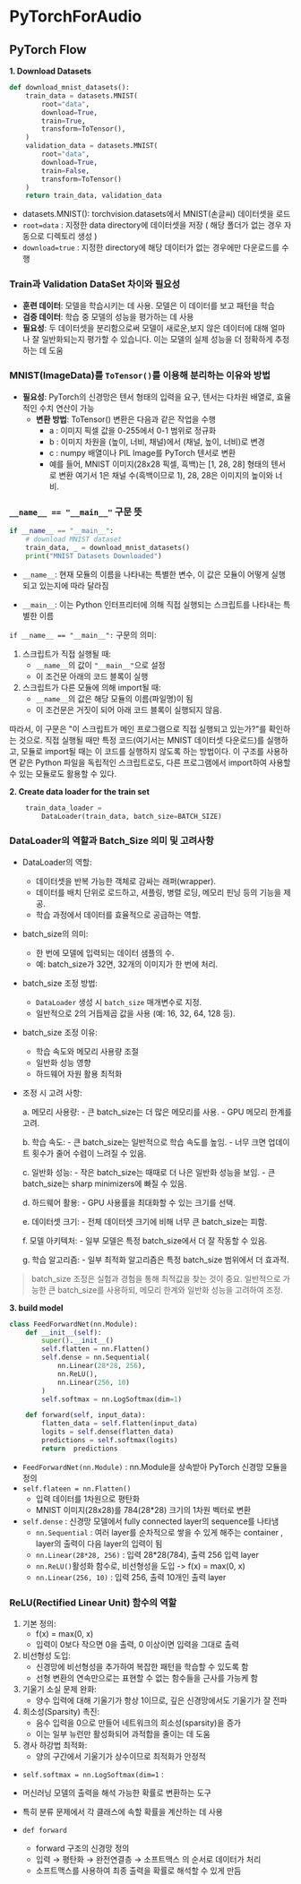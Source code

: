 # PyTorchForAudio
## PyTorch Flow 
**1. Download Datasets**
```python
def download_mnist_datasets():
    train_data = datasets.MNIST(
        root="data",
        download=True,
        train=True,
        transform=ToTensor(),
    )
    validation_data = datasets.MNIST(
        root="data",
        download=True,
        train=False,
        transform=ToTensor()
    )
    return train_data, validation_data
```
- datasets.MNIST(): torchvision.datasets에서 MNIST(손글씨) 데이터셋을 로드
- `root=data` : 지정한 data directory에 데이터셋을 저장 ( 해당 폴더가 없는 경우 자동으로 디렉토리 생성 )
- `download=true` : 지정한 directory에 해당 데이터가 없는 경우에만 다운로드를 수행 

### Train과 Validation DataSet 차이와 필요성 
- **훈련 데이터**: 모델을 학습시키는 데 사용. 모델은 이 데이터를 보고 패턴을 학습
- **검증 데이터**: 학습 중 모델의 성능을 평가하는 데 사용
- **필요성**: 두 데이터셋을 분리함으로써 모델이 새로운,보지 않은 데이터에 대해 얼마나 잘 일반화되는지 평가할 수 있습니다. 이는 모델의 실제 성능을 더 정확하게 추정하는 데 도움

### MNIST(ImageData)를 `ToTensor()`를 이용해 분리하는 이유와 방법

- **필요성**: PyTorch의 신경망은 텐서 형태의 입력을 요구, 텐서는 다차원 배열로, 효율적인 수치 연산이 가능
  - **변환 방법**: ToTensor() 변환은 다음과 같은 작업을 수행
    - a : 이미지 픽셀 값을 0-255에서 0-1 범위로 정규화
    - b : 이미지 차원을 (높이, 너비, 채널)에서 (채널, 높이, 너비)로 변경
    - c : numpy 배열이나 PIL Image를 PyTorch 텐서로 변환
    - 예를 들어, MNIST 이미지(28x28 픽셀, 흑백)는 [1, 28, 28] 형태의 텐서로 변환 
    여기서 1은 채널 수(흑백이므로 1), 28, 28은 이미지의 높이와 너비.

### `__name__ == "__main__"` 구문 뜻 

```python
if __name__ == "__main__":
    # download MNIST dataset
    train_data, _ = download_mnist_datasets()
    print("MNIST Datasets Downloaded")
```
- `__name__`: 현재 모듈의 이름을 나타내는 특별한 변수, 이 값은 모듈이 어떻게 실행되고 있는지에 따라 달라짐

- `__main__`: 이는 Python 인터프리터에 의해 직접 실행되는 스크립트를 나타내는 특별한 이름

`if __name__ == "__main__":` 구문의 의미:
1. 스크립트가 직접 실행될 때:
   - `__name__`의 값이 `"__main__"`으로 설정
   - 이 조건문 아래의 코드 블록이 실행
2. 스크립트가 다른 모듈에 의해 import될 때:
   - `__name__`의 값은 해당 모듈의 이름(파일명)이 됨
   - 이 조건문은 거짓이 되어 아래 코드 블록이 실행되지 않음.

따라서, 이 구문은 "이 스크립트가 메인 프로그램으로 직접 실행되고 있는가?"를 확인하는 것으로. 직접 실행될 때만 특정 코드(여기서는 MNIST 데이터셋 다운로드)를 실행하고, 모듈로 import될 때는 이 코드를 실행하지 않도록 하는 방법이다.
이 구조를 사용하면 같은 Python 파일을 독립적인 스크립트로도, 다른 프로그램에서 import하여 사용할 수 있는 모듈로도 활용할 수 있다. 

**2. Create data loader for the train set** 
```python
    train_data_loader =
        DataLoader(train_data, batch_size=BATCH_SIZE)
```

### DataLoader의 역할과 Batch_Size 의미 및 고려사항
- DataLoader의 역할:
   - 데이터셋을 반복 가능한 객체로 감싸는 래퍼(wrapper).
   - 데이터를 배치 단위로 로드하고, 셔플링, 병렬 로딩, 메모리 핀닝 등의 기능을 제공.
   - 학습 과정에서 데이터를 효율적으로 공급하는 역할.

- batch_size의 의미:
   - 한 번에 모델에 입력되는 데이터 샘플의 수.
   - 예: batch_size가 32면, 32개의 이미지가 한 번에 처리.

- batch_size 조정 방법:
   - `DataLoader` 생성 시 `batch_size` 매개변수로 지정.
   - 일반적으로 2의 거듭제곱 값을 사용 (예: 16, 32, 64, 128 등).

- batch_size 조정 이유:
   - 학습 속도와 메모리 사용량 조절
   - 일반화 성능 영향
   - 하드웨어 자원 활용 최적화

- 조정 시 고려 사항:

   a. 메모리 사용량:
      - 큰 batch_size는 더 많은 메모리를 사용.
      - GPU 메모리 한계를 고려.

   b. 학습 속도:
      - 큰 batch_size는 일반적으로 학습 속도를 높임.
      - 너무 크면 업데이트 횟수가 줄어 수렴이 느려질 수 있음.

   c. 일반화 성능:
      - 작은 batch_size는 때때로 더 나은 일반화 성능을 보임.
      - 큰 batch_size는 sharp minimizers에 빠질 수 있음.

   d. 하드웨어 활용:
      - GPU 사용률을 최대화할 수 있는 크기를 선택.

   e. 데이터셋 크기:
      - 전체 데이터셋 크기에 비해 너무 큰 batch_size는 피함.

   f. 모델 아키텍처:
      - 일부 모델은 특정 batch_size에서 더 잘 작동할 수 있음.

   g. 학습 알고리즘:
      - 일부 최적화 알고리즘은 특정 batch_size 범위에서 더 효과적.

> batch_size 조정은 실험과 경험을 통해 최적값을 찾는 것이 중요.
> 일반적으로 가능한 큰 batch_size를 사용하되, 메모리 한계와 일반화 성능을 고려하여 조정.

**3. build model**
```python
class FeedForwardNet(nn.Module):
    def __init__(self):
        super().__init__()
        self.flatten = nn.Flatten()
        self.dense = nn.Sequential(
            nn.Linear(28*28, 256),
            nn.ReLU(),
            nn.Linear(256, 10)
        )
        self.softmax = nn.LogSoftmax(dim=1)

    def forward(self, input_data):
        flatten_data = self.flatten(input_data)
        logits = self.dense(flatten_data)
        predictions = self.softmax(logits)
        return  predictions
```
- `FeedForwardNet(nn.Module)` : nn.Module을 상속받아 PyTorch 신경망 모듈을 정의 
- `self.flateen = nn.Flatten()` 
  - 입력 데이터를 1차원으로 평탄화 
  - MNIST 이미지(28x28)를 784(28*28) 크기의 1차원 벡터로 변환 
- `self.dense` : 신경망 모델에서 fully connected layer의 sequence를 나타냄 
  - `nn.Sequential` : 여러 layer를 순차적으로 쌓을 수 있게 해주는 container , layer의 출력이 다음 layer의 입력이 됨
  - `nn.Linear(28*28, 256)` : 입력 28*28(784), 출력 256 입력 layer
  - `nn.ReLU()`활성화 함수로, 비선형성을 도입 -> f(x) = max(0, x)
  - `nn.Linear(256, 10)` : 입력 256, 출력 10개인 출력 layer 

### ReLU(Rectified Linear Unit) 함수의 역할
1. 기본 정의:
   - f(x) = max(0, x)
   - 입력이 0보다 작으면 0을 출력, 0 이상이면 입력을 그대로 출력
2. 비선형성 도입:
   - 신경망에 비선형성을 추가하여 복잡한 패턴을 학습할 수 있도록 함
   - 선형 변환의 연속만으로는 표현할 수 없는 함수들을 근사를 가능케 함
3. 기울기 소실 문제 완화:
   - 양수 입력에 대해 기울기가 항상 1이므로, 깊은 신경망에서도 기울기가 잘 전파
4. 희소성(Sparsity) 촉진:
   - 음수 입력을 0으로 만들어 네트워크의 희소성(sparsity)을 증가
   - 이는 일부 뉴런만 활성화되어 과적합을 줄이는 데 도움
5. 경사 하강법 최적화:
   - 양의 구간에서 기울기가 상수이므로 최적화가 안정적

-  `self.softmax = nn.LogSoftmax(dim=1` : 
  - 머신러닝 모델의 출력을 해석 가능한 확률로 변환하는 도구
  - 특히 분류 문제에서 각 클래스에 속할 확률을 계산하는 데 사용

- `def forward`
  - forward 구조의 신경망 정의 
  - 입력 → 평탄화 → 완전연결층 → 소프트맥스 의 순서로 데이터가 처리
  - 소프트맥스를 사용하여 최종 출력을 확률로 해석할 수 있게 만듬
